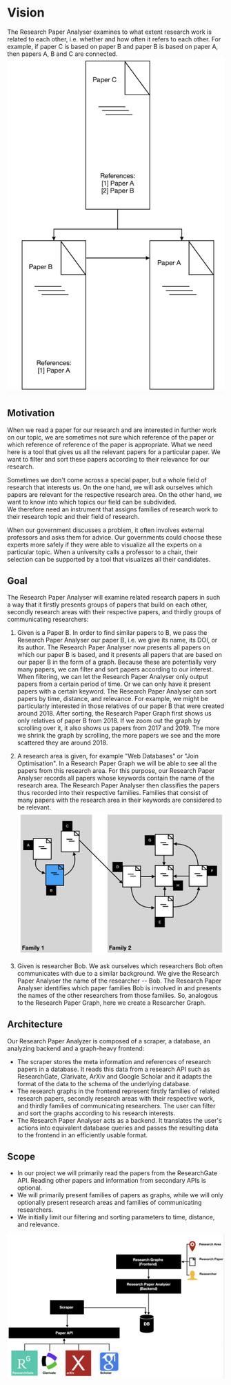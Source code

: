 # Vision
The Research Paper Analyser examines to what extent research work is related to each other, 
i.e. whether and how often it refers to each other. 
For example, if paper C is based on paper B and paper B is based on paper A, then papers A, B and C are connected. 
![../img/img_01.png](../img/img_01.png)

## Motivation
When we read a paper for our research and are interested in further work on our topic, 
we are sometimes not sure which reference of the paper or which reference of reference of the paper is appropriate. 
What we need here is a tool that gives us all the relevant papers for a particular paper. 
We want to filter and sort these papers according to their relevance for our research.

Sometimes we don't come across a special paper, but a whole field of research that interests us. 
On the one hand, we will ask ourselves which papers are relevant for the respective research area. 
On the other hand, we want to know into which topics our field can be subdivided.  
We therefore need an instrument that assigns families of research work to their research topic and their field of research.

When our government discusses a problem, it often involves external professors and asks them for advice. 
Our governments could choose these experts more safely if they were able to visualize all the experts on a particular topic. 
When a university calls a professor to a chair, their selection can be supported by a tool that visualizes all their candidates. 

## Goal
The Research Paper Analyser will examine related research papers in such a way that it firstly presents groups of 
papers that build on each other, secondly research areas with their respective papers, and thirdly groups of 
communicating researchers:

1. Given is a Paper B. 
In order to find similar papers to B, we pass the Research Paper Analyser our paper B, i.e. 
we give its name, its DOI, or its author.
The Research Paper Analyser now presents all papers on which our paper B is based, and it presents all papers 
that are based on our paper B in the form of a graph. 
Because these are potentially very many papers, we can filter and sort papers according to our interest. 
When filtering, we can let the Research Paper Analyser only output papers from a certain period of time. 
Or we can only have it present papers with a certain keyword.
The Research Paper Analyser can sort papers by time, distance, and relevance. 
For example, we might be particularly interested in those relatives of our paper B that were created around 2018. 
After sorting, the Research Paper Graph first shows us only relatives of paper B from 2018. 
If we zoom out the graph by scrolling over it, it also shows us papers from 2017 and 2019. 
The more we shrink the graph by scrolling, the more papers we see and the more scattered they are around 2018.

2. A research area is given, for example "Web Databases" or "Join Optimisation". 
In a Research Paper Graph we will be able to see all the papers from this research area. 
For this purpose, our Research Paper Analyser records all papers whose keywords contain the name of the research area. 
The Research Paper Analyser then classifies the papers thus recorded into their respective families. 
Families that consist of many papers with the research area in their keywords are considered to be relevant.
![../img/img_02.png](../img/img_02.png)

3. Given is researcher Bob. 
We ask ourselves which researchers Bob often communicates with due to a similar background. 
We give the Research Paper Analyser the name of the researcher -- Bob. 
The Research Paper Analyser identifies which paper families Bob is involved in and presents the names of the other 
researchers from those families. 
So, analogous to the Research Paper Graph, here we create a Researcher Graph. 

## Architecture
Our Research Paper Analyzer is composed of a scraper, a database, an analyzing backend and a graph-heavy frontend:
- The scraper stores the meta information and references of research papers in a database. 
It reads this data from a research API such as ResearchGate, Clarivate, ArXiv and Google Scholar and it 
adapts the format of the data to the schema of the underlying database. 
- The research graphs in the frontend represent firstly families of related research papers, 
secondly research areas with their respective work, 
and thirdly families of communicating researchers. 
The user can filter and sort the graphs according to his research interests. 
- The Research Paper Analyser acts as a backend. 
It translates the user's actions into equivalent database queries and 
passes the resulting data to the frontend in an efficiently usable format. 

## Scope
- In our project we will primarily read the papers from the ResearchGate API. 
Reading other papers and information from secondary APIs is optional. 
- We will primarily present families of papers as graphs, while we will only optionally present research areas and 
families of communicating researchers.
- We initially limit our filtering and sorting parameters to time, distance, and relevance.

![../img/img_03.png](../img/img_03.png)
